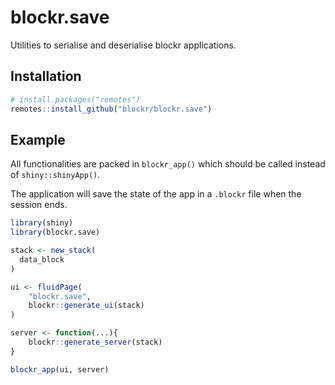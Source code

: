 # blockr.save

Utilities to serialise and deserialise blockr applications.

## Installation

```r
# install.packages("remotes")
remotes::install_github("blockr/blockr.save")
```

## Example

All functionalities are packed in `blockr_app()` which should be called 
instead of `shiny::shinyApp()`.

The application will save the state of the app in a `.blockr` file 
when the session ends.

```r
library(shiny)
library(blockr.save)

stack <- new_stack(
  data_block
)

ui <- fluidPage(
    "blockr.save",
    blockr::generate_ui(stack)
)

server <- function(...){
    blockr::generate_server(stack)
}

blockr_app(ui, server)
```

